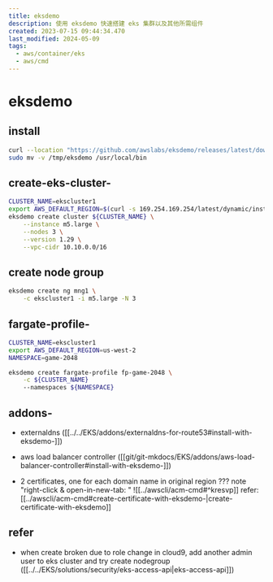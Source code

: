 ```yaml
---
title: eksdemo
description: 使用 eksdemo 快速搭建 eks 集群以及其他所需组件
created: 2023-07-15 09:44:34.470
last_modified: 2024-05-09
tags:
  - aws/container/eks
  - aws/cmd
---
```

# eksdemo

## install
```sh
curl --location "https://github.com/awslabs/eksdemo/releases/latest/download/eksdemo_$(uname -s)_x86_64.tar.gz" |tar xz -C /tmp
sudo mv -v /tmp/eksdemo /usr/local/bin

```

## create-eks-cluster-
```sh
CLUSTER_NAME=ekscluster1
export AWS_DEFAULT_REGION=$(curl -s 169.254.169.254/latest/dynamic/instance-identity/document | jq -r '.region')
eksdemo create cluster ${CLUSTER_NAME} \
    --instance m5.large \
    --nodes 3 \
    --version 1.29 \
    --vpc-cidr 10.10.0.0/16

```

## create node group
```sh
eksdemo create ng mng1 \
    -c ekscluster1 -i m5.large -N 3 
```

## fargate-profile-
```sh
CLUSTER_NAME=ekscluster1
export AWS_DEFAULT_REGION=us-west-2
NAMESPACE=game-2048

eksdemo create fargate-profile fp-game-2048 \
    -c ${CLUSTER_NAME} 
    --namespaces ${NAMESPACE}

```

## addons-
- externaldns ([[../../EKS/addons/externaldns-for-route53#install-with-eksdemo-]])
- aws load balancer controller ([[git/git-mkdocs/EKS/addons/aws-load-balancer-controller#install-with-eksdemo-]])

- 2 certificates, one for each domain name in original region
??? note "right-click & open-in-new-tab: "
    ![[../awscli/acm-cmd#^kresvp]]
refer: [[../awscli/acm-cmd#create-certificate-with-eksdemo-|create-certificate-with-eksdemo]]

## refer
- when create broken due to role change in cloud9, add another admin user to eks cluster and try create nodegroup ([[../../EKS/solutions/security/eks-access-api|eks-access-api]])

